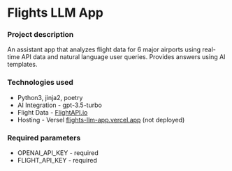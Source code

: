 # Flights LLM App
### Project description
An assistant app that analyzes flight data for 6 major airports using real-time API data and natural language user queries. Provides answers using AI templates.


### Technologies used
- Python3, jinja2, poetry
- AI Integration - gpt-3.5-turbo
- Flight Data	- [FlightAPI.io](FlightAPI.io)
- Hosting	- Versel [flights-llm-app.vercel.app](flights-llm-app.vercel.app) (not deployed)
### Required parameters
- OPENAI_API_KEY - required
- FLIGHT_API_KEY - required


